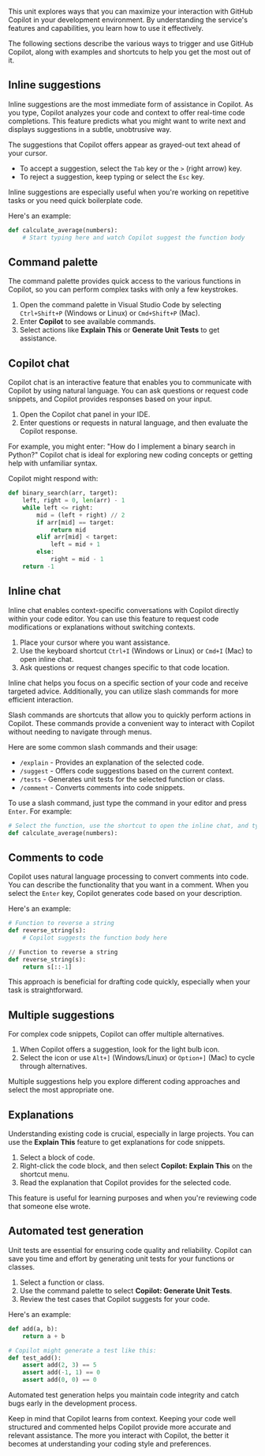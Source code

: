 This unit explores ways that you can maximize your interaction with GitHub Copilot in your development environment. By understanding the service's features and capabilities, you learn how to use it effectively.

The following sections describe the various ways to trigger and use GitHub Copilot, along with examples and shortcuts to help you get the most out of it.

## Inline suggestions

Inline suggestions are the most immediate form of assistance in Copilot. As you type, Copilot analyzes your code and context to offer real-time code completions. This feature predicts what you might want to write next and displays suggestions in a subtle, unobtrusive way.

The suggestions that Copilot offers appear as grayed-out text ahead of your cursor.

- To accept a suggestion, select the `Tab` key or the `>` (right arrow) key.
- To reject a suggestion, keep typing or select the `Esc` key.

Inline suggestions are especially useful when you're working on repetitive tasks or you need quick boilerplate code.

Here's an example:

```python
def calculate_average(numbers):
    # Start typing here and watch Copilot suggest the function body
```

## Command palette

The command palette provides quick access to the various functions in Copilot, so you can perform complex tasks with only a few keystrokes.

1. Open the command palette in Visual Studio Code by selecting `Ctrl+Shift+P` (Windows or Linux) or `Cmd+Shift+P` (Mac).
1. Enter **Copilot** to see available commands.
1. Select actions like **Explain This** or **Generate Unit Tests** to get assistance.

## Copilot chat

Copilot chat is an interactive feature that enables you to communicate with Copilot by using natural language. You can ask questions or request code snippets, and Copilot provides responses based on your input.

1. Open the Copilot chat panel in your IDE.
1. Enter questions or requests in natural language, and then evaluate the Copilot response.

For example, you might enter: "How do I implement a binary search in Python?" Copilot chat is ideal for exploring new coding concepts or getting help with unfamiliar syntax.

Copilot might respond with:

```python
def binary_search(arr, target):
    left, right = 0, len(arr) - 1
    while left <= right:
        mid = (left + right) // 2
        if arr[mid] == target:
            return mid
        elif arr[mid] < target:
            left = mid + 1
        else:
            right = mid - 1
    return -1
```

## Inline chat

Inline chat enables context-specific conversations with Copilot directly within your code editor. You can use this feature to request code modifications or explanations without switching contexts.

1. Place your cursor where you want assistance.
1. Use the keyboard shortcut `Ctrl+I` (Windows or Linux) or `Cmd+I` (Mac) to open inline chat.
1. Ask questions or request changes specific to that code location.

Inline chat helps you focus on a specific section of your code and receive targeted advice. Additionally, you can utilize slash commands for more efficient interaction.

Slash commands are shortcuts that allow you to quickly perform actions in Copilot. These commands provide a convenient way to interact with Copilot without needing to navigate through menus.

Here are some common slash commands and their usage:

- `/explain` - Provides an explanation of the selected code.
- `/suggest` - Offers code suggestions based on the current context.
- `/tests` - Generates unit tests for the selected function or class.
- `/comment` - Converts comments into code snippets.

To use a slash command, just type the command in your editor and press `Enter`. For example:

```python
# Select the function, use the shortcut to open the inline chat, and type: /explain
def calculate_average(numbers):
```

## Comments to code

Copilot uses natural language processing to convert comments into code. You can describe the functionality that you want in a comment. When you select the `Enter` key, Copilot generates code based on your description.

Here's an example:

```python
# Function to reverse a string
def reverse_string(s):
    # Copilot suggests the function body here
```

```python
// Function to reverse a string
def reverse_string(s):
    return s[::-1]
```

This approach is beneficial for drafting code quickly, especially when your task is straightforward.

## Multiple suggestions

For complex code snippets, Copilot can offer multiple alternatives.

1. When Copilot offers a suggestion, look for the light bulb icon.
1. Select the icon or use `Alt+]` (Windows/Linux) or `Option+]` (Mac) to cycle through alternatives.

Multiple suggestions help you explore different coding approaches and select the most appropriate one.

## Explanations

Understanding existing code is crucial, especially in large projects. You can use the **Explain This** feature to get explanations for code snippets.

1. Select a block of code.
1. Right-click the code block, and then select **Copilot: Explain This** on the shortcut menu.
1. Read the explanation that Copilot provides for the selected code.

This feature is useful for learning purposes and when you're reviewing code that someone else wrote.

## Automated test generation

Unit tests are essential for ensuring code quality and reliability. Copilot can save you time and effort by generating unit tests for your functions or classes.

1. Select a function or class.
1. Use the command palette to select **Copilot: Generate Unit Tests**.
1. Review the test cases that Copilot suggests for your code.

Here's an example:

```python
def add(a, b):
    return a + b

# Copilot might generate a test like this:
def test_add():
    assert add(2, 3) == 5
    assert add(-1, 1) == 0
    assert add(0, 0) == 0
```

Automated test generation helps you maintain code integrity and catch bugs early in the development process.

Keep in mind that Copilot learns from context. Keeping your code well structured and commented helps Copilot provide more accurate and relevant assistance. The more you interact with Copilot, the better it becomes at understanding your coding style and preferences.
